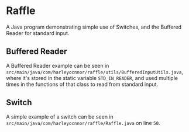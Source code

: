 # Raffle
A Java program demonstrating simple use of Switches, and the Buffered Reader for standard input.

## Buffered Reader
A Buffered Reader example can be seen in `src/main/java/com/harleyocnnor/raffle/utils/BufferedInputUtils.java`, where it's stored in the static variable `STD_IN_READER`, and used multiple times in the functions of that class to read from standard input.  

## Switch
A simple example of a switch can be seen in `src/main/java/com/harleyocnnor/raffle/Raffle.java` on line `50`. 
